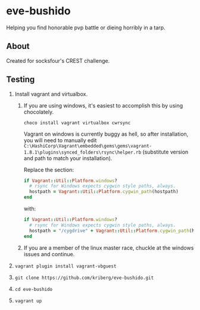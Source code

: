 # eve-bushido

Helping you find honorable pvp battle or dieing horribly in a tarp.

## About

Created for socksfour's CREST challenge.

## Testing

1. Install vagrant and virtualbox.

    1. If you are using windows, it's easiest to accomplish this by using chocolately.

        ``choco install vagrant virtualbox cwrsync``

        Vagrant on windows is currently buggy as hell, so after installation, you will need to manually edit
        ``C:\HashiCorp\Vagrant\embedded\gems\gems\vagrant-1.8.1\plugins\synced_folders\rsync\helper.rb`` (substitute
        version and path to match your installation).

        Replace the section:

        ```ruby
        if Vagrant::Util::Platform.windows?
          # rsync for Windows expects cygwin style paths, always.
          hostpath = Vagrant::Util::Platform.cygwin_path(hostpath)
        end
        ```

        with:

        ```ruby
        if Vagrant::Util::Platform.windows?
          # rsync for Windows expects cygwin style paths, always.
          hostpath = "/cygdrive" + Vagrant::Util::Platform.cygwin_path(hostpath)
        end
        ```

    2. If you are a member of the linux master race, chuckle at the windows issues and continue.

2. ``vagrant plugin install vagrant-vbguest``
3. ``git clone https://github.com/kriberg/eve-bushido.git``
4. ``cd eve-bushido``
5. ``vagrant up``